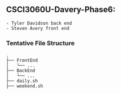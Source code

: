 ## CSCI3060U-Davery-Phase6:
	- Tyler Davidson back end
	- Steven Avery front end

### Tentative File Structure
```
.
├── FrontEnd
│   └── ...
├── BackEnd
│   └── ...
├── daily.sh
├── weekend.sh
```
